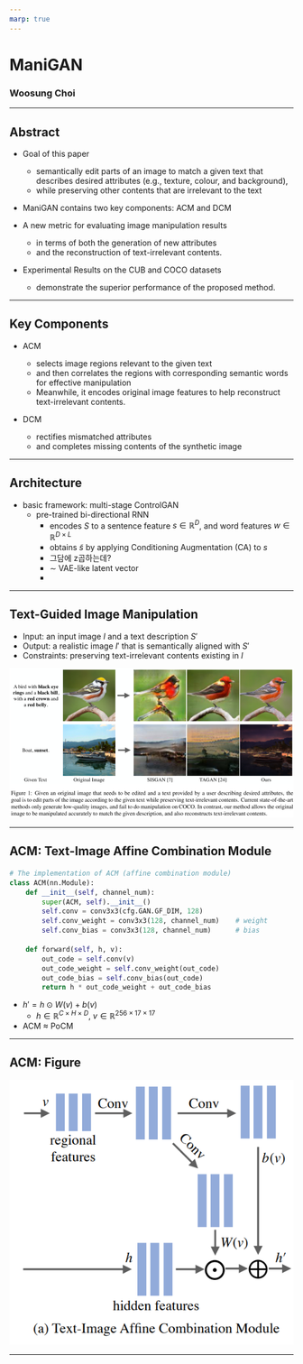 ```yaml
---
marp: true
---
```


# ManiGAN

### Woosung Choi

---

## Abstract

- Goal of this paper
  - semantically edit parts of an image to match a given text that describes desired attributes (e.g., texture, colour, and background), 
  - while preserving other contents that are irrelevant to the text
- ManiGAN contains two key components: ACM and DCM
- A new metric for evaluating image manipulation results
  - in terms of both the generation of new attributes
  - and the reconstruction of text-irrelevant contents. 

- Experimental Results on the CUB and COCO datasets
  - demonstrate the superior performance of the proposed method.

---

## Key Components

- ACM
  - selects image regions relevant to the given text 
  - and then correlates the regions with corresponding semantic words for effective manipulation
  - Meanwhile, it encodes original image features to help reconstruct text-irrelevant contents. 


- DCM
  - rectifies mismatched attributes
  - and completes missing contents of the synthetic image

---

## Architecture

- basic framework: multi-stage ControlGAN
  - pre-trained bi-directional RNN
    - encodes $S$ to a sentence feature $s\in\mathbb{R}^D$, and word features $w\in\mathbb{R}^{D\times L}$
    - obtains $\tilde{s}$ by applying Conditioning Augmentation (CA) to $s$
    - 그담에 z곱하는데? 
    - $\sim$ VAE-like latent vector
    - 


---

## Text-Guided Image Manipulation

- Input: an input image $I$ and a text description $S'$
- Output: a realistic image $I'$ that is semantically aligned with $S'$
- Constraints: preserving text-irrelevant contents existing in $I$

![width:800](imgs/maniganfig1.png)

---

##  ACM: Text-Image Affine Combination Module

```python
# The implementation of ACM (affine combination module)
class ACM(nn.Module): 
    def __init__(self, channel_num):
        super(ACM, self).__init__()
        self.conv = conv3x3(cfg.GAN.GF_DIM, 128)
        self.conv_weight = conv3x3(128, channel_num)    # weight
        self.conv_bias = conv3x3(128, channel_num)      # bias

    def forward(self, h, v):
        out_code = self.conv(v)
        out_code_weight = self.conv_weight(out_code)
        out_code_bias = self.conv_bias(out_code)
        return h * out_code_weight + out_code_bias
```

- $h'=h\odot W(v) + b(v)$
  - $h \in \mathbb{R}^{C\times H \times D}$, $v \in \mathbb{R}^{256\times 17 \times 17}$
- ACM $\approx$ PoCM 


---

## ACM: Figure

![width:500](imgs/acm.png)

---

